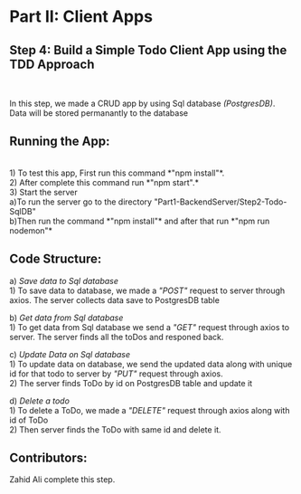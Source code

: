 

Part II: Client Apps
=========================
Step 4: Build a Simple Todo Client App using the TDD Approach
-------------------------------------------------------------------------------
<br />

In this step, we made a CRUD app by using Sql database *(PostgresDB)*. Data will be stored permanantly to the database



Running the App:
---------------
<br />
  1) To test this app, First run this command *"npm install"*.<br />
  2) After complete this command run *"npm start".*<br />
  3) Start the server<br />
    a)To run the server go to the directory "Part1-BackendServer/Step2-Todo-SqlDB"<br />
    b)Then run the command *"npm install"* and after that run *"npm run nodemon"*







  Code Structure:
  --------------

  a) _Save data to Sql database_<br />
      1) To save data to database, we made a *"POST"* request to server through axios. The server collects data save to PostgresDB table



  b) _Get data from Sql database_<br />
      1) To get data from Sql database we send a *"GET"* request through axios to server. The server finds all the toDos and responed back.


  c) _Update Data on Sql database_<br />
      1) To update data on database, we send the updated data along with unique id for that todo to server by *"PUT"* request through axios.<br />
      2) The server finds ToDo by id on PostgresDB table and update it


  d) _Delete a todo_<br />
      1) To delete a ToDo, we made a *"DELETE"* request through axios along with id of ToDo<br />
      2) Then server finds the ToDo with same id and delete it.




Contributors:
------------
Zahid Ali complete this step.
